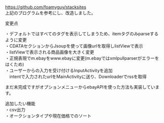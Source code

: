 https://github.com/foamyguy/stacksites  
上記のプログラムを参考にし、改造しました。    

変更点

・デフォルトではすべてのタグを表示してしまうため、itemタグのみparseするように変更  
・CDATAセクションからJsoupを使って画像urlを取得しlistViewで表示  
・listViewで表示される商品画像を大きく変更  
・正規表現でm.ebayをwww.ebayに変更(m.ebayではxmlpullparserがエラーをはくため)  
・ユーザーからの入力を受け付けるInputActivityを追加  
　intentで入力されたurlをMainActivityに送り、Downloaderでrssを取得

まだ未完成ですがオプションメニューからebayAPIを使った方法も実装しています。    

追加したい機能  
・csv出力  
・オークションタイプや現在価格でのソート
　

